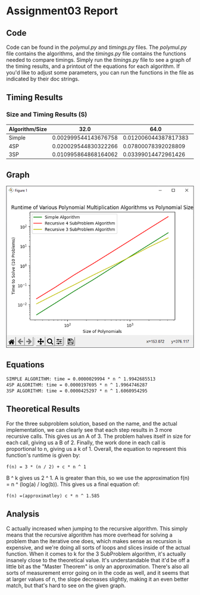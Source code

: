 # Assignment03 Report

## Code
Code can be found in the *polymul.py* and *timings.py* files.
The *polymul.py* file contains the algorithms, and the *timings.py* file contains the functions needed to compare timings. Simply run the *timings.py* file to see a graph of the timing results, and a printout of the equations for each algorithm. If you'd like to adjust some parameters, you can run the functions in the file as indicated by their doc strings.

## Timing Results
### Size and Timing Results (S)

| Algorithm/Size | 32.0                 | 64.0                 | 128.0               | 256.0               | 512.0              | 1024.0             | 2048.0             | 4096.0             |
| -------------- | -------------------- | -------------------- | ------------------- | ------------------- | ------------------ | ------------------ | ------------------ | ------------------ |
| Simple         | 0.002999544143676758 | 0.012006044387817383 | 0.04897809028625488 | 0.18599891662597656 | 0.7580232620239258 | 3.0180001258850098 | 12.033029317855835 | 48.2312273979187   |
| 4SP            | 0.020029544830322266 | 0.07800078392028809  | 0.33299899101257324 | 1.2560005187988281  | 4.998006820678711  | 20.05999732017517  | 81.30747365951538  | 323.164345741272   |
| 3SP            | 0.010995864868164062 | 0.03399014472961426  | 0.10299992561340332 | 0.3210012912750244  | 0.9449996948242188 | 2.851971387863159  | 9.172967195510864  | 26.385311603546143 |


## Graph
![](graph.png)

## Equations
```
SIMPLE ALGORITHM: time = 0.0000029994 * n ^ 1.9942685513
4SP ALGORITHM: time = 0.0000197695 * n ^ 1.9964746287
3SP ALGORITHM: time = 0.0000425297 * n ^ 1.6060954295
```
## Theoretical Results
For the three subproblem solution, based on the name, and the actual implementation, we can clearly see that each step results in 3 more recursive calls. This gives us an A of 3. The problem halves itself in size for each call, giving us a B of 2. Finally, the work done in each call is proportional to n, giving us a k of 1. Overall, the equation to represent this function's runtime is given by:
```
f(n) = 3 * (n / 2) + c * n ^ 1
```

B ^ k gives us 2 ^ 1. A is greater than this, so we use the approximation f(n) = n ^ (log(a) / log(b)). This gives us a final equation of:
```
f(n) =(approximatley) c * n ^ 1.585 
```

## Analysis
C actually increased when jumping to the recursive algorithm. This simply means that the recursive algorithm has more overhead for solving a problem than the iterative one does, which makes sense as recursion is expensive, and we're doing all sorts of loops and slices inside of the actual function. When it comes to k for the 3 SubProblem algorithm, it's actually insanely close to the theoretical value. It's understandable that it'd be off a little bit as the "Master Theorem" is only an approximation. There's also all sorts of measurement error going on in the code as well, and it seems that at larger values of n, the slope decreases slightly, making it an even better match, but that's hard to see on the given graph. 